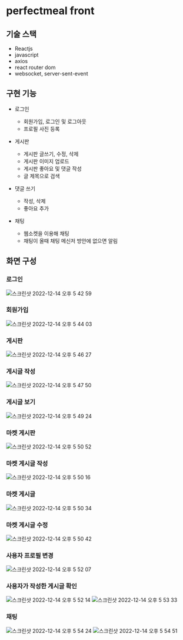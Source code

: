 # perfectmeal front

## 기술 스택
* Reactjs
* javascript
* axios
* react router dom
* websocket, server-sent-event

## 구현 기능
* 로그인
  - 회원가입, 로그인 및 로그아웃
  - 프로필 사진 등록

* 게시판
  - 게시판 글쓰기, 수정, 삭제
  - 게시판 이미지 업로드
  - 게시판 좋아요 및 댓글 작성
  - 글 제목으로 검색
    
* 댓글 쓰기
  - 작성, 삭제
  - 좋아요 추가
  
* 채팅
  - 웹소켓을 이용해 채팅
  - 채팅이 올때 채팅 메신저 방안에 없으면 알림

## 화면 구성

### 로그인
![스크린샷 2022-12-14 오후 5 42 59](https://user-images.githubusercontent.com/70000247/208235769-468ffeec-56de-4322-9e43-d5fb68d7acbc.png)

### 회원가입
![스크린샷 2022-12-14 오후 5 44 03](https://user-images.githubusercontent.com/70000247/208235777-6d2d1ef9-34a9-41af-9bd3-49bd1935d5ae.png)

### 게시판
![스크린샷 2022-12-14 오후 5 46 27](https://user-images.githubusercontent.com/70000247/208235782-b33bf9f6-edd7-4d54-8410-06238854f4cc.png)

### 게시글 작성
![스크린샷 2022-12-14 오후 5 47 50](https://user-images.githubusercontent.com/70000247/208235788-31ae6a7a-99e7-432c-9ea9-87b847a4a35b.png)

### 게시글 보기
![스크린샷 2022-12-14 오후 5 49 24](https://user-images.githubusercontent.com/70000247/208235820-3728bc92-f2fb-4cdc-8284-1b1ba895c91a.png)

### 마켓 게시판
![스크린샷 2022-12-14 오후 5 50 52](https://user-images.githubusercontent.com/70000247/208235850-ffb100d3-340f-4d36-97d3-4933461f68ed.png)

### 마켓 게시글 작성
![스크린샷 2022-12-14 오후 5 50 16](https://user-images.githubusercontent.com/70000247/208235829-2d339ba9-7523-42db-b8be-62e9074076f6.png)

### 마켓 게시글
![스크린샷 2022-12-14 오후 5 50 34](https://user-images.githubusercontent.com/70000247/208235839-43dde12d-fe9b-4a25-b1ac-e8cca3f96ee1.png)

### 마켓 게시글 수정
![스크린샷 2022-12-14 오후 5 50 42](https://user-images.githubusercontent.com/70000247/208235841-403c1bb0-9edd-404d-a1ca-a4b8faed0739.png)

### 사용자 프로필 변경
![스크린샷 2022-12-14 오후 5 52 07](https://user-images.githubusercontent.com/70000247/208235869-5c94d3f3-006d-4e42-9601-9a88fc4eeaa6.png)

### 사용자가 작성한 게시글 확인
![스크린샷 2022-12-14 오후 5 52 14](https://user-images.githubusercontent.com/70000247/208235879-5c8f5c21-a4eb-494c-af9f-ae8a3645d6be.png)
![스크린샷 2022-12-14 오후 5 53 33](https://user-images.githubusercontent.com/70000247/208235888-4a0ef5e9-5af9-4a68-9612-c5cd8e47af0b.png)

### 채팅
![스크린샷 2022-12-14 오후 5 54 24](https://user-images.githubusercontent.com/70000247/208235909-871c540b-8b6f-4a8a-8b08-a5041b7ca0f3.png)
![스크린샷 2022-12-14 오후 5 54 51](https://user-images.githubusercontent.com/70000247/208235912-cf59835c-bebc-44ad-85b3-c9761990551d.png)








